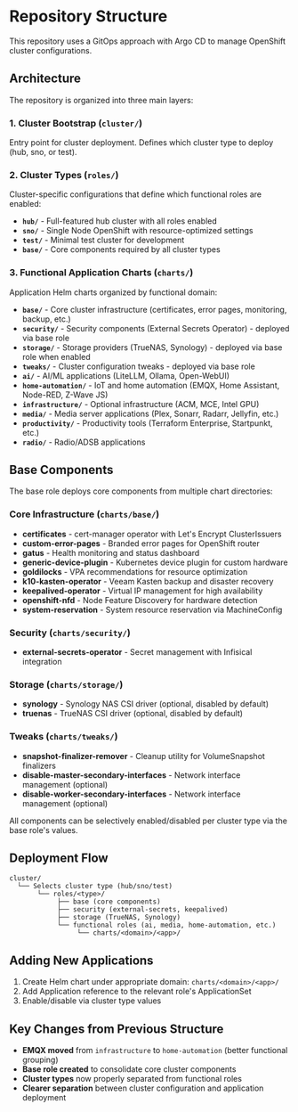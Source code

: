 # Repository Structure

This repository uses a GitOps approach with Argo CD to manage OpenShift cluster configurations.

## Architecture

The repository is organized into three main layers:

### 1. Cluster Bootstrap (`cluster/`)

Entry point for cluster deployment. Defines which cluster type to deploy (hub, sno, or test).

### 2. Cluster Types (`roles/`)

Cluster-specific configurations that define which functional roles are enabled:

- **`hub/`** - Full-featured hub cluster with all roles enabled
- **`sno/`** - Single Node OpenShift with resource-optimized settings
- **`test/`** - Minimal test cluster for development
- **`base/`** - Core components required by all cluster types

### 3. Functional Application Charts (`charts/`)

Application Helm charts organized by functional domain:

- **`base/`** - Core cluster infrastructure (certificates, error pages, monitoring, backup, etc.)
- **`security/`** - Security components (External Secrets Operator) - deployed via base role
- **`storage/`** - Storage providers (TrueNAS, Synology) - deployed via base role when enabled
- **`tweaks/`** - Cluster configuration tweaks - deployed via base role
- **`ai/`** - AI/ML applications (LiteLLM, Ollama, Open-WebUI)
- **`home-automation/`** - IoT and home automation (EMQX, Home Assistant, Node-RED, Z-Wave JS)
- **`infrastructure/`** - Optional infrastructure (ACM, MCE, Intel GPU)
- **`media/`** - Media server applications (Plex, Sonarr, Radarr, Jellyfin, etc.)
- **`productivity/`** - Productivity tools (Terraform Enterprise, Startpunkt, etc.)
- **`radio/`** - Radio/ADSB applications

## Base Components

The base role deploys core components from multiple chart directories:

### Core Infrastructure (`charts/base/`)

- **certificates** - cert-manager operator with Let's Encrypt ClusterIssuers
- **custom-error-pages** - Branded error pages for OpenShift router
- **gatus** - Health monitoring and status dashboard
- **generic-device-plugin** - Kubernetes device plugin for custom hardware
- **goldilocks** - VPA recommendations for resource optimization
- **k10-kasten-operator** - Veeam Kasten backup and disaster recovery
- **keepalived-operator** - Virtual IP management for high availability
- **openshift-nfd** - Node Feature Discovery for hardware detection
- **system-reservation** - System resource reservation via MachineConfig

### Security (`charts/security/`)

- **external-secrets-operator** - Secret management with Infisical integration

### Storage (`charts/storage/`)

- **synology** - Synology NAS CSI driver (optional, disabled by default)
- **truenas** - TrueNAS CSI driver (optional, disabled by default)

### Tweaks (`charts/tweaks/`)

- **snapshot-finalizer-remover** - Cleanup utility for VolumeSnapshot finalizers
- **disable-master-secondary-interfaces** - Network interface management (optional)
- **disable-worker-secondary-interfaces** - Network interface management (optional)

All components can be selectively enabled/disabled per cluster type via the base role's values.

## Deployment Flow

```
cluster/
  └── Selects cluster type (hub/sno/test)
       └── roles/<type>/
            ├── base (core components)
            ├── security (external-secrets, keepalived)
            ├── storage (TrueNAS, Synology)
            └── functional roles (ai, media, home-automation, etc.)
                 └── charts/<domain>/<app>/
```

## Adding New Applications

1. Create Helm chart under appropriate domain: `charts/<domain>/<app>/`
2. Add Application reference to the relevant role's ApplicationSet
3. Enable/disable via cluster type values

## Key Changes from Previous Structure

- **EMQX moved** from `infrastructure` to `home-automation` (better functional grouping)
- **Base role created** to consolidate core cluster components
- **Cluster types** now properly separated from functional roles
- **Clearer separation** between cluster configuration and application deployment
